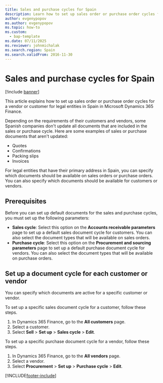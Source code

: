 ```yaml
---
title: Sales and purchase cycles for Spain
description: Learn how to set up sales order or purchase order cycles for a vendor or customer for legal entities in Spain in Microsoft Dynamics 365 Finance.
author: evgenypopov
ms.author: evgenypopov
ms.topic: how-to
ms.custom: 
  - bap-template
ms.date: 07/11/2025
ms.reviewer: johnmichalak
ms.search.region: Spain
ms.search.validFrom: 2016-11-30
---
```


# Sales and purchase cycles for Spain

[!include [banner](../../includes/banner.md)]

This article explains how to set up sales order or purchase order cycles for a vendor or customer for legal entities in Spain in Microsoft Dynamics 365 Finance.

Depending on the requirements of their customers and vendors, some Spanish companies don't update all documents that are included in the sales or purchase cycle. Here are some examples of sales or purchase documents that aren't updated:

- Quotes
- Confirmations
- Packing slips
- Invoices

For legal entities that have their primary address in Spain, you can specify which documents should be available on sales orders or purchase orders. You can also specify which documents should be available for customers or vendors.

## Prerequisites

Before you can set up default documents for the sales and purchase cycles, you must set up the following parameters:

- **Sales cycle**: Select this option on the **Accounts receivable parameters** page to set up a default sales document cycle for customers. You can also select the document types that will be available on sales orders.
- **Purchase cycle**: Select this option on the **Procurement and sourcing parameters** page to set up a default purchase document cycle for vendors. You can also select the document types that will be available on purchase orders.

## Set up a document cycle for each customer or vendor

You can specify which documents are active for a specific customer or vendor.

To set up a specific sales document cycle for a customer, follow these steps.

1. In Dynamics 365 Finance, go to the **All customers** page.
1. Select a customer.
1. Select **Sell** \> **Set up** \> **Sales cycle** \> **Edit**.

To set up a specific purchase document cycle for a vendor, follow these steps.

1. In Dynamics 365 Finance, go to the **All vendors** page.
1. Select a vendor.
1. Select **Procurement** \> **Set up** \> **Purchase cycle** \> **Edit**.






[!INCLUDE[footer-include](../../../includes/footer-banner.md)]
